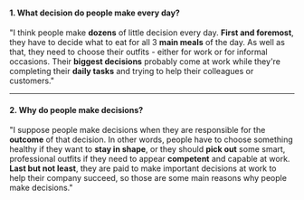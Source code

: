 #### 1. What decision do people make every day?
"I think people make **dozens** of little decision every day. **First and foremost**, they have to decide what to eat for all 3 **main meals** of the day. As well as that, they need to choose their outfits - either for work or for informal occasions. Their **biggest decisions** probably come at work while they're completing their **daily tasks** and trying to help their colleagues or customers."

---
#### 2. Why do people make decisions?
"I suppose people make decisions when they are responsible for the **outcome** of that decision. In other words, people have to choose something healthy if they want to **stay in shape**, or they should **pick out** some smart, professional outfits if they need to appear **competent** and capable at work. **Last but not least**, they are paid to make important decisions at work to help their company succeed, so those are some main reasons why people make decisions."